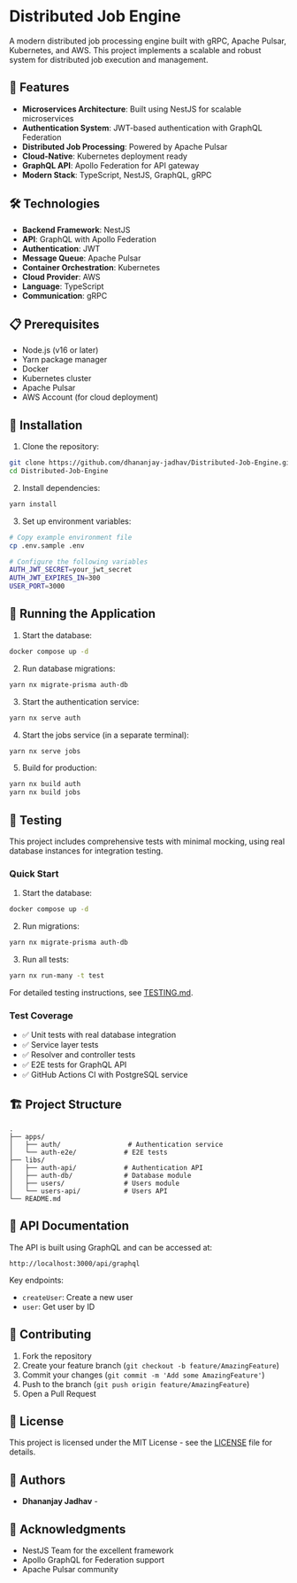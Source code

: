 # Distributed Job Engine

A modern distributed job processing engine built with gRPC, Apache Pulsar, Kubernetes, and AWS. This project implements a scalable and robust system for distributed job execution and management.

## 🚀 Features

- **Microservices Architecture**: Built using NestJS for scalable microservices
- **Authentication System**: JWT-based authentication with GraphQL Federation
- **Distributed Job Processing**: Powered by Apache Pulsar
- **Cloud-Native**: Kubernetes deployment ready
- **GraphQL API**: Apollo Federation for API gateway
- **Modern Stack**: TypeScript, NestJS, GraphQL, gRPC

## 🛠️ Technologies

- **Backend Framework**: NestJS
- **API**: GraphQL with Apollo Federation
- **Authentication**: JWT
- **Message Queue**: Apache Pulsar
- **Container Orchestration**: Kubernetes
- **Cloud Provider**: AWS
- **Language**: TypeScript
- **Communication**: gRPC

## 📋 Prerequisites

- Node.js (v16 or later)
- Yarn package manager
- Docker
- Kubernetes cluster
- Apache Pulsar
- AWS Account (for cloud deployment)

## 🔧 Installation

1. Clone the repository:

```bash
git clone https://github.com/dhananjay-jadhav/Distributed-Job-Engine.git
cd Distributed-Job-Engine
```

2. Install dependencies:

```bash
yarn install
```

3. Set up environment variables:

```bash
# Copy example environment file
cp .env.sample .env

# Configure the following variables
AUTH_JWT_SECRET=your_jwt_secret
AUTH_JWT_EXPIRES_IN=300
USER_PORT=3000
```

## 🚀 Running the Application

1. Start the database:

```bash
docker compose up -d
```

2. Run database migrations:

```bash
yarn nx migrate-prisma auth-db
```

3. Start the authentication service:

```bash
yarn nx serve auth
```

4. Start the jobs service (in a separate terminal):

```bash
yarn nx serve jobs
```

5. Build for production:

```bash
yarn nx build auth
yarn nx build jobs
```

## 🧪 Testing

This project includes comprehensive tests with minimal mocking, using real database instances for integration testing.

### Quick Start

1. Start the database:
```bash
docker compose up -d
```

2. Run migrations:
```bash
yarn nx migrate-prisma auth-db
```

3. Run all tests:
```bash
yarn nx run-many -t test
```

For detailed testing instructions, see [TESTING.md](TESTING.md).

### Test Coverage

- ✅ Unit tests with real database integration
- ✅ Service layer tests
- ✅ Resolver and controller tests
- ✅ E2E tests for GraphQL API
- ✅ GitHub Actions CI with PostgreSQL service

## 🏗️ Project Structure

```
.
├── apps/
│   ├── auth/                 # Authentication service
│   └── auth-e2e/            # E2E tests
├── libs/
│   ├── auth-api/            # Authentication API
│   ├── auth-db/             # Database module
│   ├── users/               # Users module
│   └── users-api/           # Users API
└── README.md
```

## 📖 API Documentation

The API is built using GraphQL and can be accessed at:

```
http://localhost:3000/api/graphql
```

Key endpoints:

- `createUser`: Create a new user
- `user`: Get user by ID

## 🤝 Contributing

1. Fork the repository
2. Create your feature branch (`git checkout -b feature/AmazingFeature`)
3. Commit your changes (`git commit -m 'Add some AmazingFeature'`)
4. Push to the branch (`git push origin feature/AmazingFeature`)
5. Open a Pull Request

## 📄 License

This project is licensed under the MIT License - see the [LICENSE](LICENSE) file for details.

## 👥 Authors

- **Dhananjay Jadhav** -

## 🌟 Acknowledgments

- NestJS Team for the excellent framework
- Apollo GraphQL for Federation support
- Apache Pulsar community
